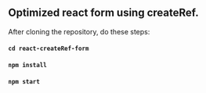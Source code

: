 ## Optimized react form using createRef.

After cloning the repository, do these steps:

#### `cd react-createRef-form`
#### `npm install`
#### `npm start`

